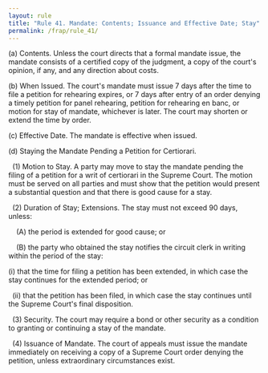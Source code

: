 ```yaml
---
layout: rule
title: "Rule 41. Mandate: Contents; Issuance and Effective Date; Stay"
permalink: /frap/rule_41/
---
```


(a) Contents. Unless the court directs that a formal mandate issue, the mandate consists of a certified copy of the judgment, a copy of the court's opinion, if any, and any direction about costs.


(b) When Issued. The court's mandate must issue 7 days after the time to file a petition for rehearing expires, or 7 days after entry of an order denying a timely petition for panel rehearing, petition for rehearing en banc, or motion for stay of mandate, whichever is later. The court may shorten or extend the time by order.


(c) Effective Date. The mandate is effective when issued.


(d) Staying the Mandate Pending a Petition for Certiorari.


&nbsp;&nbsp;(1) Motion to Stay. A party may move to stay the mandate pending the filing of a petition for a writ of certiorari in the Supreme Court. The motion must be served on all parties and must show that the petition would present a substantial question and that there is good cause for a stay.


&nbsp;&nbsp;(2) Duration of Stay; Extensions. The stay must not exceed 90 days, unless:


&nbsp;&nbsp;&nbsp;&nbsp;(A) the period is extended for good cause; or


&nbsp;&nbsp;&nbsp;&nbsp;(B) the party who obtained the stay notifies the circuit clerk in writing within the period of the stay:


(i) that the time for filing a petition has been extended, in which case the stay continues for the extended period; or


&nbsp;&nbsp;(ii) that the petition has been filed, in which case the stay continues until the Supreme Court's final disposition.


&nbsp;&nbsp;(3) Security. The court may require a bond or other security as a condition to granting or continuing a stay of the mandate.


&nbsp;&nbsp;(4) Issuance of Mandate. The court of appeals must issue the mandate immediately on receiving a copy of a Supreme Court order denying the petition, unless extraordinary circumstances exist.